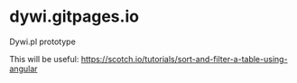 # dywi.gitpages.io
Dywi.pl prototype

This will be useful: https://scotch.io/tutorials/sort-and-filter-a-table-using-angular
